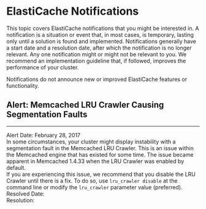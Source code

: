 # ElastiCache Notifications<a name="elasticache-notifications"></a>

This topic covers ElastiCache notifications that you might be interested in\. A notification is a situation or event that, in most cases, is temporary, lasting only until a solution is found and implemented\. Notifications generally have a start date and a resolution date, after which the notification is no longer relevant\. Any one notification might or might not be relevant to you\. We recommend an implementation guideline that, if followed, improves the performance of your cluster\. 

Notifications do not announce new or improved ElastiCache features or functionality\.

## Alert: Memcached LRU Crawler Causing Segmentation Faults<a name="notification-lru-crawler"></a>

****  
Alert Date: February 28, 2017  
In some circumstances, your cluster might display instability with a segmentation fault in the Memcached LRU Crawler\. This is an issue within the Memcached engine that has existed for some time\. The issue became apparent in Memcached 1\.4\.33 when the LRU Crawler was enabled by default\.  
If you are experiencing this issue, we recommend that you disable the LRU Crawler until there is a fix\. To do so, use `lru_crawler disable` at the command line or modify the `lru_crawler` parameter value \(preferred\)\.  
Resolved Date:  
Resolution:  
 
